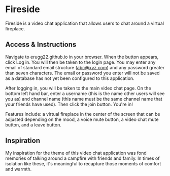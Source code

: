 # Fireside
Fireside is a video chat application that allows users to chat around a virtual fireplace.

## Access & Instructions
Navigate to erugg22.github.io in your browser. When the button appears, click Log in. You will then be taken to the login page. You may enter any email of standard email structure (abc@xyz.com) and any password greater than seven characters. The email or password you enter will not be saved as a database has not yet been configured to this application.

After logging in, you will be taken to the main video chat page. On the bottom left hand bar, enter a username (this is the name other users will see you as) and channel name (this name must be the same channel name that your friends have used). Then click the join button. You're in!

Features include: a virtual fireplace in the center of the screen that can be adjusted depending on the mood, a voice mute button, a video chat mute button, and a leave button.

## Inspiration
My inspiration for the theme of this video chat application was fond memories of talking around a campfire with friends and family. In times of isolation like these, it's meaningful to recapture those moments of comfort and warmth.
